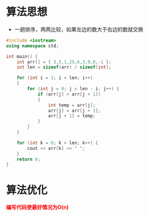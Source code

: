 # 算法思想

- 一趟排序，两两比较，如果左边的数大于右边的数就交换

```c++
#include <iostream>
using namespace std;

int main() {
	int arr[] = { 3,5,1,25,6,3,9,0,-1 };
	int len = sizeof(arr) / sizeof(int);

	for (int i = 1; i < len; i++)
	{
		for (int j = 0; j < len - i; j++) {
			if (arr[j] > arr[j + 1])
			{
				int temp = arr[j];
				arr[j] = arr[j + 1];
				arr[j + 1] = temp;
			}
		}
	}

	for (int k = 0; k < len; k++) {
		cout << arr[k] << " ";
	}
	return 0;
}
```

# 算法优化

**<font color=red>编写代码使最好情况为O(n)</font>**